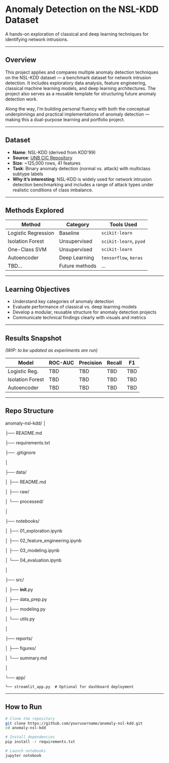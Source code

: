 # Anomaly Detection on the NSL-KDD Dataset

A hands-on exploration of classical and deep learning techniques for identifying network intrusions.

---

## Overview

This project applies and compares multiple anomaly detection techniques on the NSL-KDD dataset — a benchmark dataset for network intrusion detection. It includes exploratory data analysis, feature engineering, classical machine learning models, and deep learning architectures. The project also serves as a reusable template for structuring future anomaly detection work.

Along the way, I’m building personal fluency with both the conceptual underpinnings and practical implementations of anomaly detection — making this a dual-purpose learning and portfolio project.

---

## Dataset

- **Name**: NSL-KDD (derived from KDD’99)
- **Source**: [UNB CIC Repository](https://www.unb.ca/cic/datasets/nsl.html)
- **Size**: ~125,000 rows, 41 features
- **Task**: Binary anomaly detection (normal vs. attack) with multiclass subtype labels
- **Why it’s interesting**: NSL-KDD is widely used for network intrusion detection benchmarking and includes a range of attack types under realistic conditions of class imbalance.

---

## Methods Explored

| Method              | Category         | Tools Used            |
|---------------------|------------------|------------------------|
| Logistic Regression | Baseline         | `scikit-learn`         |
| Isolation Forest    | Unsupervised     | `scikit-learn`, `pyod` |
| One-Class SVM       | Unsupervised     | `scikit-learn`         |
| Autoencoder         | Deep Learning    | `tensorflow`, `keras`  |
| TBD...              | Future methods   | ...                    |

---

## Learning Objectives

- Understand key categories of anomaly detection
- Evaluate performance of classical vs. deep learning models
- Develop a modular, reusable structure for anomaly detection projects
- Communicate technical findings clearly with visuals and metrics

---

## Results Snapshot

_(WIP: to be updated as experiments are run)_

| Model             | ROC-AUC | Precision | Recall | F1   |
|------------------|---------|-----------|--------|------|
| Logistic Reg.     | TBD     | TBD       | TBD    | TBD  |
| Isolation Forest  | TBD     | TBD       | TBD    | TBD  |
| Autoencoder       | TBD     | TBD       | TBD    | TBD  |

---

## Repo Structure
anomaly-nsl-kdd/
│

├── README.md

├── requirements.txt

├── .gitignore

│

├── data/

│   ├── README.md

│   ├── raw/

│   └── processed/

│

├── notebooks/

│   ├── 01_exploration.ipynb

│   ├── 02_feature_engineering.ipynb

│   ├── 03_modeling.ipynb

│   └── 04_evaluation.ipynb

│

├── src/

│   ├── __init__.py

│   ├── data_prep.py

│   ├── modeling.py

│   └── utils.py

│

├── reports/

│   ├── figures/

│   └── summary.md

│

└── app/

    └── streamlit_app.py  # Optional for dashboard deployment
    


---

## How to Run

```bash
# Clone the repository
git clone https://github.com/yourusername/anomaly-nsl-kdd.git
cd anomaly-nsl-kdd

# Install dependencies
pip install -r requirements.txt

# Launch notebooks
jupyter notebook

